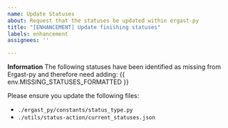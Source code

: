 ```yaml
---
name: Update Statuses
about: Request that the statuses be updated within ergast-py
title: "[ENHANCEMENT] Update finishing statuses"
labels: enhancement
assignees: ''

---
```


**Information**
The following statuses have been identified as missing from Ergast-py and therefore need adding:
{{ env.MISSING_STATUSES_FORMATTED }}

Please ensure you update the following files:
- `./ergast_py/constants/status_type.py`
- `./utils/status-action/current_statuses.json`

